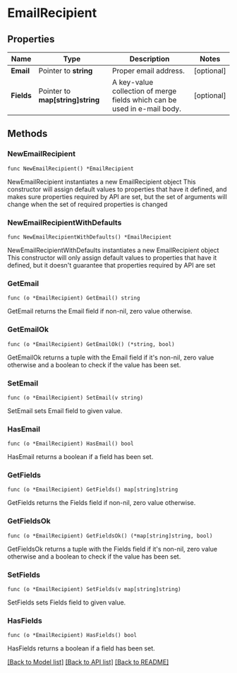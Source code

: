 # EmailRecipient

## Properties

Name | Type | Description | Notes
------------ | ------------- | ------------- | -------------
**Email** | Pointer to **string** | Proper email address. | [optional] 
**Fields** | Pointer to **map[string]string** | A key-value collection of merge fields which can be used in e-mail body. | [optional] 

## Methods

### NewEmailRecipient

`func NewEmailRecipient() *EmailRecipient`

NewEmailRecipient instantiates a new EmailRecipient object
This constructor will assign default values to properties that have it defined,
and makes sure properties required by API are set, but the set of arguments
will change when the set of required properties is changed

### NewEmailRecipientWithDefaults

`func NewEmailRecipientWithDefaults() *EmailRecipient`

NewEmailRecipientWithDefaults instantiates a new EmailRecipient object
This constructor will only assign default values to properties that have it defined,
but it doesn't guarantee that properties required by API are set

### GetEmail

`func (o *EmailRecipient) GetEmail() string`

GetEmail returns the Email field if non-nil, zero value otherwise.

### GetEmailOk

`func (o *EmailRecipient) GetEmailOk() (*string, bool)`

GetEmailOk returns a tuple with the Email field if it's non-nil, zero value otherwise
and a boolean to check if the value has been set.

### SetEmail

`func (o *EmailRecipient) SetEmail(v string)`

SetEmail sets Email field to given value.

### HasEmail

`func (o *EmailRecipient) HasEmail() bool`

HasEmail returns a boolean if a field has been set.

### GetFields

`func (o *EmailRecipient) GetFields() map[string]string`

GetFields returns the Fields field if non-nil, zero value otherwise.

### GetFieldsOk

`func (o *EmailRecipient) GetFieldsOk() (*map[string]string, bool)`

GetFieldsOk returns a tuple with the Fields field if it's non-nil, zero value otherwise
and a boolean to check if the value has been set.

### SetFields

`func (o *EmailRecipient) SetFields(v map[string]string)`

SetFields sets Fields field to given value.

### HasFields

`func (o *EmailRecipient) HasFields() bool`

HasFields returns a boolean if a field has been set.


[[Back to Model list]](../README.md#documentation-for-models) [[Back to API list]](../README.md#documentation-for-api-endpoints) [[Back to README]](../README.md)


